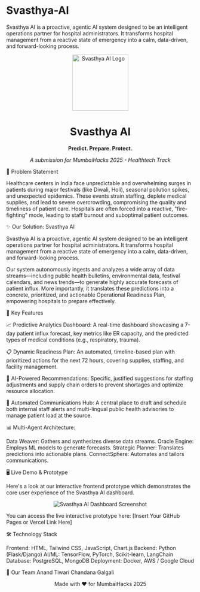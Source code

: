 # Svasthya-AI
Svasthya AI is a proactive, agentic AI system designed to be an intelligent operations partner for hospital administrators. It transforms hospital management from a reactive state of emergency into a calm, data-driven, and forward-looking process.
<div align="center">
<img src="https://www.google.com/search?q=https://i.imgur.com/wV2y9f1.png" alt="Svasthya AI Logo" width="150"/>
<h1>Svasthya AI</h1>
<p><b>Predict. Prepare. Protect.</b></p>
<p><i>A submission for MumbaiHacks 2025 - Healthtech Track</i></p>
</div>

🎯 Problem Statement

Healthcare centers in India face unpredictable and overwhelming surges in patients during major festivals (like Diwali, Holi), seasonal pollution spikes, and unexpected epidemics. These events strain staffing, deplete medical supplies, and lead to severe overcrowding, compromising the quality and timeliness of patient care. Hospitals are often forced into a reactive, "fire-fighting" mode, leading to staff burnout and suboptimal patient outcomes.

✨ Our Solution: Svasthya AI

Svasthya AI is a proactive, agentic AI system designed to be an intelligent operations partner for hospital administrators. It transforms hospital management from a reactive state of emergency into a calm, data-driven, and forward-looking process.

Our system autonomously ingests and analyzes a wide array of data streams—including public health bulletins, environmental data, festival calendars, and news trends—to generate highly accurate forecasts of patient influx. More importantly, it translates these predictions into a concrete, prioritized, and actionable Operational Readiness Plan, empowering hospitals to prepare effectively.

🚀 Key Features

📈 Predictive Analytics Dashboard: A real-time dashboard showcasing a 7-day patient influx forecast, key metrics like ER capacity, and the predicted types of medical conditions (e.g., respiratory, trauma).

📋 Dynamic Readiness Plan: An automated, timeline-based plan with prioritized actions for the next 72 hours, covering supplies, staffing, and facility management.

🤖 AI-Powered Recommendations: Specific, justified suggestions for staffing adjustments and supply chain orders to prevent shortages and optimize resource allocation.

📢 Automated Communications Hub: A central place to draft and schedule both internal staff alerts and multi-lingual public health advisories to manage patient load at the source.

📊 Multi-Agent Architecture:

Data Weaver: Gathers and synthesizes diverse data streams.
Oracle Engine: Employs ML models to generate forecasts.
Strategic Planner: Translates predictions into actionable plans.
ConnectSphere: Automates and tailors communications.

🖥️ Live Demo & Prototype

Here's a look at our interactive frontend prototype which demonstrates the core user experience of the Svasthya AI dashboard.
<div align="center">
<img src="https://www.google.com/search?q=https://i.imgur.com/example-screenshot.png" alt="Svasthya AI Dashboard Screenshot"/>
</div>

You can access the live interactive prototype here: [Insert Your GitHub Pages or Vercel Link Here]

🛠️ Technology Stack

Frontend: HTML, Tailwind CSS, JavaScript, Chart.js
Backend: Python (Flask/Django)
AI/ML: TensorFlow, PyTorch, Scikit-learn, LangChain
Database: PostgreSQL, MongoDB
Deployment: Docker, AWS / Google Cloud

👥 Our Team
Anand Tiwari
Chandana Galgali

<div align="center">
Made with ❤️ for MumbaiHacks 2025
</div>
